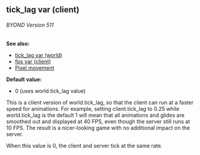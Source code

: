 ## tick_lag var (client) 
###### BYOND Version 511
**See also:**
*   [tick_lag var (world)](/world/var/tick_lag)
*   [fps var (client)](/client/var/fps)
*   [Pixel movement](/%7Bnotes%7D/pixel-movement)
<!-- -->
**Default value:**
*   0 (uses world.tick_lag value)


This is a client version of world.tick_lag, so that the client
can run at a faster speed for animations. For example, setting
client.tick_lag to 0.25 while world.tick_lag is the default 1 will mean
that all animations and glides are smoothed out and displayed at 40 FPS,
even though the server still runs at 10 FPS. The result is a
nicer-looking game with no additional impact on the server.


When this value is 0, the client and server tick at the same
rate.